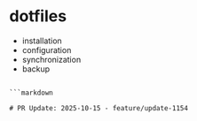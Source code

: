 # dotfiles
- installation
- configuration  
- synchronization
- backup

```

```markdown

# PR Update: 2025-10-15 - feature/update-1154
